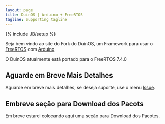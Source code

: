 ```yaml
---
layout: page
title: DuinOS | Arduino + FreeRTOS
tagline: Supporting tagline
---
```

{% include JB/setup %}

Seja bem vindo ao site do Fork do DuinOS, um Framework para usar o [FreeRTOS](http://www.freertos) 
com [Arduino](http://www.arduino.cc)

O DuinOS atualmente está portado para o FreeRTOS 7.4.0

## Aguarde em Breve Mais Detalhes

Aguarde em breve mais detalhes, se deseja suporte, use o menu [Issue](http://github.com/DuinOS/DuinOS/issue).

## Embreve seção para Download dos Pacots

Em breve estarei colocando aqui uma seção para Download dos Pacotes.

